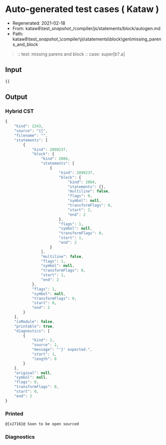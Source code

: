 # Auto-generated test cases ( Kataw )
- Regenerated: 2021-02-18
- From: kataw8\test\__snapshot__/compiler/js/statements/block/autogen.md
- Path: kataw8\test\__snapshot__\compiler\js\statements\block\gen\missing_parens_and_block
> :: test: missing parens and block
> :: case: super[b?.a]
## Input

`````js
{{
`````

## Output

### Hybrid CST

```javascript
{
    "kind": 2243,
    "source": "{{",
    "filename": "",
    "statements": [
        {
            "kind": 2099237,
            "block": {
                "kind": 2084,
                "statements": [
                    {
                        "kind": 2099237,
                        "block": {
                            "kind": 2084,
                            "statements": [],
                            "multiline": false,
                            "flags": 0,
                            "symbol": null,
                            "transformFlags": 0,
                            "start": 2,
                            "end": 2
                        },
                        "flags": 1,
                        "symbol": null,
                        "transformFlags": 0,
                        "start": 1,
                        "end": 2
                    }
                ],
                "multiline": false,
                "flags": 1,
                "symbol": null,
                "transformFlags": 0,
                "start": 1,
                "end": 2
            },
            "flags": 1,
            "symbol": null,
            "transformFlags": 0,
            "start": 0,
            "end": 2
        }
    ],
    "isModule": false,
    "printable": true,
    "diagnostics": [
        {
            "kind": 2,
            "source": 2,
            "message": "'}' expected.",
            "start": 1,
            "length": 0
        }
    ],
    "original": null,
    "symbol": null,
    "flags": 0,
    "transformFlags": 0,
    "start": 0,
    "end": 2
}
```

### Printed

```javascript
@{x2716}@ Soon to be open sourced
```

### Diagnostics

```javascript

```

